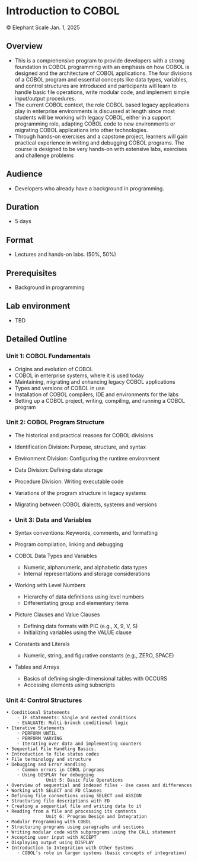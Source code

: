 # Introduction to COBOL
© Elephant Scale
Jan. 1, 2025


## Overview

* This is a comprehensive program to provide developers with a strong foundation in COBOL programming with an emphasis on how COBOL is designed and the architecture of COBOL applications.  The four divisions of a COBOL program and essential concepts like data types, variables, and control structures are introduced and participants will learn to handle basic file operations, write modular code, and implement simple input/output procedures.
* The current COBOL context, the role COBOL based legacy applications play in enterprise environments is discussed at length since most students will be working with legacy COBOL, either in a support programming role, adapting COBOL code to new environments or migrating COBOL applications into other technologies.
* Through hands-on exercises and a capstone project, learners will gain practical experience in writing and debugging COBOL programs. The course is designed to be very hands-on with extensive labs, exercises and challenge problems

## Audience
* Developers who already have a background in programming.

## Duration
* 5 days

## Format
* Lectures and hands-on labs. (50%, 50%)

## Prerequisites

 * Background in programming

## Lab environment

* TBD

## Detailed Outline

### Unit 1: COBOL Fundamentals

* Origins and evolution of COBOL
* COBOL in enterprise systems, where it is used today
* Maintaining, migrating and enhancing legacy COBOL applications
* Types and versions of COBOL in use 
* Installation of COBOL compilers, IDE and environments for the labs
* Setting up a COBOL project, writing, compiling, and running a COBOL program

### Unit 2: COBOL Program Structure

* The historical and practical reasons for COBOL divisions
* Identification Division: Purpose, structure, and syntax
* Environment Division: Configuring the runtime environment
* Data Division: Defining data storage
* Procedure Division: Writing executable code
* Variations of the program structure in legacy systems
* Migrating between COBOL dialects, systems and versions

* ### Unit 3: Data and Variables
* Syntax conventions: Keywords, comments, and formatting
* Program compilation, linking  and debugging
* COBOL Data Types and Variables
  * Numeric, alphanumeric, and alphabetic data types
  * Internal representations and storage considerations
* Working with Level Numbers
  * Hierarchy of data definitions using level numbers
  * Differentiating group and elementary items
* Picture Clauses and Value Clauses
  * Defining data formats with PIC (e.g., X, 9, V, S)
  * Initializing variables using the VALUE clause
* Constants and Literals
  * Numeric, string, and figurative constants (e.g., ZERO, SPACE)
* Tables and Arrays
  * Basics of defining single-dimensional tables with OCCURS
  * Accessing elements using subscripts
   
### Unit 4: Control Structures
    • Conditional Statements
        ◦ IF statements: Single and nested conditions
        ◦ EVALUATE: Multi-branch conditional logic
    • Iterative Statements
        ◦ PERFORM UNTIL
        ◦ PERFORM VARYING
        ◦ Iterating over data and implementing counters
    • Sequential File Handling Basics.
    • Introduction to file status codes
    • File terminology and structure
    • Debugging and Error Handling
        ◦ Common errors in COBOL programs
        ◦ Using DISPLAY for debugging
                   Unit 5: Basic File Operations
    • Overview of sequential and indexed files - Use cases and differences
    • Working with SELECT and FD Clauses
    • Defining file connections using SELECT and ASSIGN
    • Structuring file descriptions with FD
    • Creating a sequential file and writing data to it
    • Reading from a file and processing its contents
                   Unit 6: Program Design and Integration
    • Modular Programming with COBOL
    • Structuring programs using paragraphs and sections
    • Writing modular code with subprograms using the CALL statement
    • Accepting user input with ACCEPT
    • Displaying output using DISPLAY
    • Introduction to Integration with Other Systems
        ◦ COBOL’s role in larger systems (basic concepts of integration)